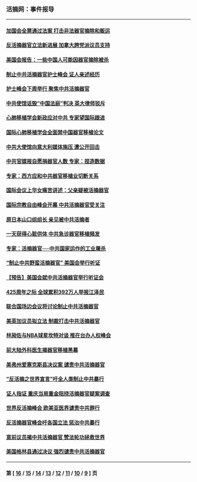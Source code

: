 ### 活摘网：事件报导
---
#### [加国会全票通过法案 打击非法器官摘除和贩运](../../pages/nf5877/n13884924.md?01020430) 
#### [反活摘器官立法新进展 加拿大跨党派议员支持](../../pages/nf5877/n13876061.md?01020430) 
#### [美国会报告：一些中国人可能因器官摘除被杀](../../pages/nf5877/n13867964.md?01020430) 
#### [制止中共活摘器官护士峰会 证人亲述经历](../../pages/nf5877/n13859007.md?01020430) 
#### [护士峰会下周举行 聚焦中共活摘器官](../../pages/nf5877/n13855418.md?01020430) 
#### [中共使馆诋毁“中国法庭”判决 英大律师驳斥](../../pages/nf5877/n13833945.md?01020430) 
#### [心肺移植学会新政应对中共 专家望国际跟进](../../pages/nf5877/n13829043.md?01020430) 
#### [国际心肺移植学会全面禁中国器官移植论文](../../pages/nf5877/n13827785.md?01020430) 
#### [中共大使馆向意大利媒体施压 遭公开回击](../../pages/nf5877/n13826038.md?01020430) 
#### [中共官媒报自愿捐器官人数 专家：捏造数据](../../pages/nf5877/n13814130.md?01020430) 
#### [专家：西方应和中共器官移植业切断关系](../../pages/nf5877/n13772828.md?01020430) 
#### [国际会议上华女痛苦讲述：父亲疑被活摘器官](../../pages/nf5877/n13771583.md?01020430) 
#### [国际宗教自由峰会开幕 中共活摘器官受关注](../../pages/nf5877/n13769995.md?01020430) 
#### [原日本山口组组长 亲见被中共活摘者](../../pages/nf5877/n13767360.md?01020430) 
#### [一天获得心脏供体 中共急诊器官移植频发](../../pages/nf5877/n13764689.md?01020430) 
#### [专家：活摘器官──中共国家运作的工业屠杀](../../pages/nf5877/n13761178.md?01020430) 
#### [“制止中共野蛮活摘器官” 美国会举行听证](../../pages/nf5877/n13735831.md?01020430) 
#### [【预告】美国会就中共活摘器官举行听证会](../../pages/nf5877/n13732843.md?01020430) 
#### [425周年之际 全球累积392万人举报江泽民](../../pages/nf5877/n13719232.md?01020430) 
#### [联合国场边会议将讨论制止中共活摘器官](../../pages/nf5877/n13656361.md?01020430) 
#### [美英加议员拟立法 制裁打击中共活摘器官](../../pages/nf5877/n13430251.md?01020430) 
#### [林昶佐与NBA球星坎特对谈 推在台办人权峰会](../../pages/nf5877/n13414467.md?01020430) 
#### [前大陆外科医生揭器官移植黑幕](../../pages/nf5877/n13401416.md?01020430) 
#### [美弗州爱塞克斯县决议案 谴责中共活摘器官](../../pages/nf5877/n13320919.md?01020430) 
#### [“反活摘之世界宣言”吁全人类制止中共暴行](../../pages/nf5877/n13259730.md?01020430) 
#### [证人指证 重庆当局重金阻挠活摘器官疑案调查](../../pages/nf5877/n13259127.md?01020430) 
#### [世界反活摘峰会 欧美亚医界谴责中共罪行](../../pages/nf5877/n13253550.md?01020430) 
#### [反活摘器官峰会吁各国立法 惩治中共暴行](../../pages/nf5877/n13245052.md?01020430) 
#### [意前议员揭中共活摘器官 赞法轮功拯救世界](../../pages/nf5877/n13203445.md?01020430) 
#### [美国格林县通过决议 强烈谴责中共活摘器官](../../pages/nf5877/n13119367.md?01020430) 

---
#### 第 [ [16](./16.md?01020430) / [15](./15.md?01020430) / [14](./14.md?01020430) / [13](./13.md?01020430) / [12](./12.md?01020430) / [11](./11.md?01020430) / [10](./10.md?01020430) / [9](./9.md?01020430) ] 页
